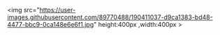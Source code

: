 <!--  ![photo_2022-09-15_17-34-38](https://user-images.githubusercontent.com/89770488/190411037-d9ca1383-bd48-4477-bbc9-0ca148e6e6f1.jpg)  -->
<img src="https://user-images.githubusercontent.com/89770488/190411037-d9ca1383-bd48-4477-bbc9-0ca148e6e6f1.jpg"  height:400px ,width:400px >
<!-- <div style="width: 60%; height: 60%">
  
  ![](.images/photo_2022-09-15_17-34-38](https://user-images.githubusercontent.com/89770488/190411037-d9ca1383-bd48-4477-bbc9-0ca148e6e6f1.jpg)
  
</div>
 -->
